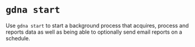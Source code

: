 # `gdna start`

Use `gdna start` to start a background process that acquires, process and reports data as well as being able to optionally send email reports on a schedule.

